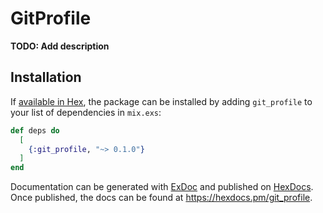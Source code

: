 # GitProfile

**TODO: Add description**

## Installation

If [available in Hex](https://hex.pm/docs/publish), the package can be installed
by adding `git_profile` to your list of dependencies in `mix.exs`:

```elixir
def deps do
  [
    {:git_profile, "~> 0.1.0"}
  ]
end
```

Documentation can be generated with [ExDoc](https://github.com/elixir-lang/ex_doc)
and published on [HexDocs](https://hexdocs.pm). Once published, the docs can
be found at <https://hexdocs.pm/git_profile>.

